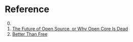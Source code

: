 # Reference

0. []()
0. [The Future of Open Source, or Why Open Core Is Dead](https://thenewstack.io/the-future-of-open-source-or-why-open-core-is-dead/)
0. [Better Than Free](https://kk.org/thetechnium/better-than-fre/)


